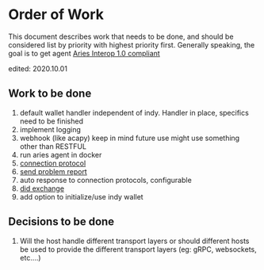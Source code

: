 # Order of Work

This document describes work that needs to be done, and should be considered list by priority with highest priority first.
Generally speaking, the goal is to get agent [Aries Interop 1.0 compliant](https://github.com/hyperledger/aries-rfcs/blob/master/concepts/0302-aries-interop-profile/README.md#aries-interop-profile-version-10)

edited: 2020.10.01

## Work to be done
1. default wallet handler independent of indy. Handler in place, specifics need to be finished
2. implement logging
3. webhook (like acapy) keep in mind future use might use something other than RESTFUL
4. run aries agent in docker
5. [connection protocol](https://github.com/hyperledger/aries-rfcs/tree/master/features/0160-connection-protocol)
6. [send problem report](https://github.com/hyperledger/aries-rfcs/tree/master/features/0035-report-problem)
7. auto response to connection protocols, configurable
8. [did exchange](https://github.com/hyperledger/aries-rfcs/tree/master/features/0023-did-exchange)   
9. add option to initialize/use indy wallet

## Decisions to be done
1. Will the host handle different transport layers or should different hosts be used to provide
the different transport layers (eg: gRPC, websockets, etc....)
